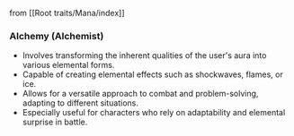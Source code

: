 from [[Root traits/Mana/index]]
### Alchemy (Alchemist)
- Involves transforming the inherent qualities of the user's aura into various elemental forms.
- Capable of creating elemental effects such as shockwaves, flames, or ice.
- Allows for a versatile approach to combat and problem-solving, adapting to different situations.
- Especially useful for characters who rely on adaptability and elemental surprise in battle.